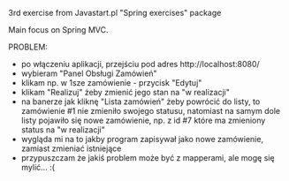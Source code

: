 3rd exercise from Javastart.pl "Spring exercises" package 

Main focus on Spring MVC.

PROBLEM:

 - po włączeniu aplikacji, przejściu pod adres http://localhost:8080/
 - wybieram "Panel Obsługi Zamówień"
 - klikam np. w 1sze zamówienie - przycisk "Edytuj"
 - klikam "Realizuj" żeby zmienić jego stan na "w realizacji"
 - na banerze jak kliknę "Lista zamówień" żeby powrócić do listy, to zamówienie #1 nie zmieniło swojego statusu, natomiast na samym dole listy pojawiło się nowe zamówienie, np. z id #7 które ma zmieniony status na "w realizacji"
 - wygląda mi na to jakby program zapisywał jako nowe zamówienie, zamiast zmieniać istniejące
 - przypuszczam że jakiś problem może być z mapperami, ale mogę się mylić... :(

